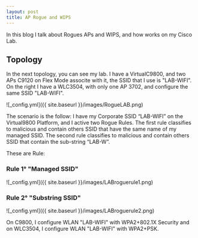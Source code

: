 ```yaml
---
layout: post
title: AP Rogue and WIPS
---
```


In this blog I talk about Rogues APs and WIPS, and how works on my Cisco Lab.

## Topology

In the next topology, you can see my lab. I have a VirtualC9800, and two APs C9120 on Flex Mode associte with it, the SSID that I use is "LAB-WIFI". On the right I have a WLC3504, with only one AP 3702, and configure the same SSID "LAB-WIFI".

![_config.yml]({{ site.baseurl }}/images/RogueLAB.png)

The scenario is the follow:
I have my Corporate SSID “LAB-WIFI” on the Virtual9800 Platform, and I active two Rogue Rules. The first rule classifies to malicious and contain others SSID that have the same name of my managed SSID. The second rule classifies to malicious and contain others SSID that contain the sub-string “LAB-W”.

These are Rule:

### Rule 1° "Managed SSID"
![_config.yml]({{ site.baseurl }}/images/LABroguerule1.png)

### Rule 2° "Substring SSID"
![_config.yml]({{ site.baseurl }}/images/LABroguerule2.png)


On C9800, I configure WLAN "LAB-WIFI"  with WPA2+802.1X Security and on WLC3504, I configure WLAN "LAB-WIFI" with WPA2+PSK.
